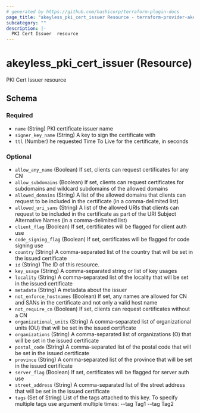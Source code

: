 ```yaml
---
# generated by https://github.com/hashicorp/terraform-plugin-docs
page_title: "akeyless_pki_cert_issuer Resource - terraform-provider-akeyless"
subcategory: ""
description: |-
  PKI Cert Issuer  resource
---
```


# akeyless_pki_cert_issuer (Resource)

PKI Cert Issuer  resource



<!-- schema generated by tfplugindocs -->
## Schema

### Required

- `name` (String) PKI certificate issuer name
- `signer_key_name` (String) A key to sign the certificate with
- `ttl` (Number) he requested Time To Live for the certificate, in seconds

### Optional

- `allow_any_name` (Boolean) If set, clients can request certificates for any CN
- `allow_subdomains` (Boolean) If set, clients can request certificates for subdomains and wildcard subdomains of the allowed domains
- `allowed_domains` (String) A list of the allowed domains that clients can request to be included in the certificate (in a comma-delimited list)
- `allowed_uri_sans` (String) A list of the allowed URIs that clients can request to be included in the certificate as part of the URI Subject Alternative Names (in a comma-delimited list)
- `client_flag` (Boolean) If set, certificates will be flagged for client auth use
- `code_signing_flag` (Boolean) If set, certificates will be flagged for code signing use
- `country` (String) A comma-separated list of the country that will be set in the issued certificate
- `id` (String) The ID of this resource.
- `key_usage` (String) A comma-separated string or list of key usages
- `locality` (String) A comma-separated list of the locality that will be set in the issued certificate
- `metadata` (String) A metadata about the issuer
- `not_enforce_hostnames` (Boolean) If set, any names are allowed for CN and SANs in the certificate and not only a valid host name
- `not_require_cn` (Boolean) If set, clients can request certificates without a CN
- `organizational_units` (String) A comma-separated list of organizational units (OU) that will be set in the issued certificate
- `organizations` (String) A comma-separated list of organizations (O) that will be set in the issued certificate
- `postal_code` (String) A comma-separated list of the postal code that will be set in the issued certificate
- `province` (String) A comma-separated list of the province that will be set in the issued certificate
- `server_flag` (Boolean) If set, certificates will be flagged for server auth use
- `street_address` (String) A comma-separated list of the street address that will be set in the issued certificate
- `tags` (Set of String) List of the tags attached to this key. To specify multiple tags use argument multiple times: --tag Tag1 --tag Tag2


